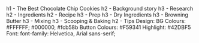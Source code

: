 h1 - The Best Chocolate Chip Cookies
  h2 - Background story
    h3 - Research
  h2 - Ingredients
  h2 - Recipe
    h3 - Prep
    h3 - Dry Ingredients
    h3 - Browning Butter
    h3 - Mixing
    h3 - Scooping & Baking
  h2 - Tips
  Design:
  BG Colours: #FFFFFF; #000000, #fcb58b
  Button Colours: #F59341 
  Highlight: #42DBF5
  Font: font-family: Helvetica, Arial sans-serif;